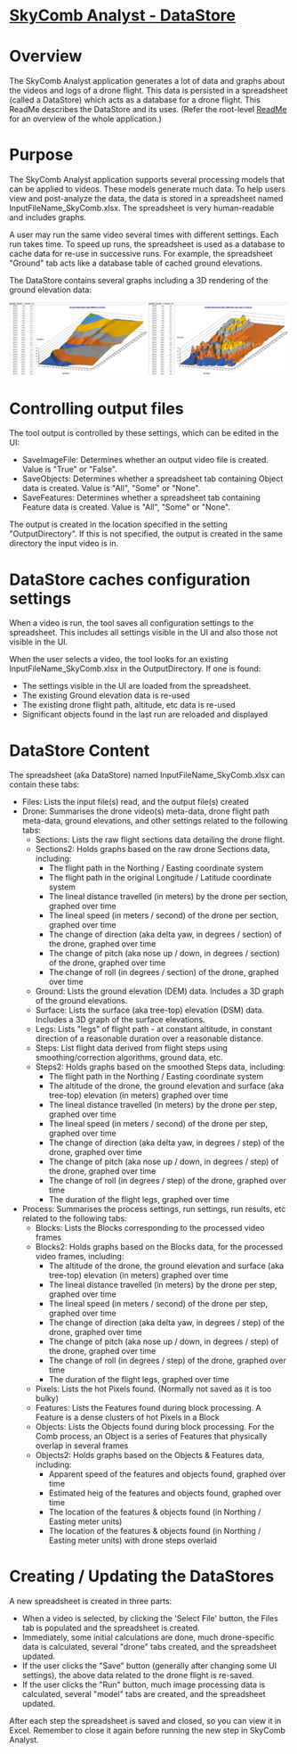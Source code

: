 # [SkyComb Analyst - DataStore](https://github.com/PhilipQuirke/SkyCombAnalystHelp/) 

# Overview
The SkyComb Analyst application generates a lot of data and graphs about the videos and logs of a drone flight. 
This data is persisted in a spreadsheet (called a DataStore) which acts as a database for a drone flight.
This ReadMe describes the DataStore and its uses. 
(Refer the root-level [ReadMe](./README.md) for an overview of the whole application.)


# Purpose
The SkyComb Analyst application supports several processing models that can be applied to videos. 
These models generate much data. To help users view and post-analyze the data, the data is stored in a spreadsheet 
named InputFileName_SkyComb.xlsx. The spreadsheet is very human-readable and includes graphs.

A user may run the same video several times with different settings. Each run takes time. 
To speed up runs, the spreadsheet is used as a database to cache data for re-use in successive runs.
For example, the spreadsheet "Ground" tab acts like a database table of cached ground elevations. 

The DataStore contains several graphs including a 3D rendering of the ground elevation data:

![DataStore Example Ground Graph](./Static/Overview2.png?raw=true "DataStore Example Ground Graph")


# Controlling output files
The tool output is controlled by these settings, which can be edited in the UI:
- SaveImageFile: Determines whether an output video file is created. Value is "True" or "False". 
- SaveObjects: Determines whether a spreadsheet tab containing Object data is created. Value is "All", "Some" or "None". 
- SaveFeatures: Determines whether a spreadsheet tab containing Feature data is created. Value is "All", "Some" or "None". 

The output is created in the location specified in the setting "OutputDirectory". 
If this is not specified, the output is created in the same directory the input video is in.
		

# DataStore caches configuration settings
When a video is run, the tool saves all configuration settings to the spreadsheet. 
This includes all settings visible in the UI and also those not visible in the UI.

When the user selects a video, the tool looks for an existing InputFileName_SkyComb.xlsx 
in the OutputDirectory. If one is found:
- The settings visible in the UI are loaded from the spreadsheet.
- The existing Ground elevation data is re-used
- The existing drone flight path, altitude, etc data is re-used
- Significant objects found in the last run are reloaded and displayed


# DataStore Content
The spreadsheet (aka DataStore) named InputFileName_SkyComb.xlsx can contain these tabs:
- Files: Lists the input file(s) read, and the output file(s) created
- Drone: Summarises the drone video(s) meta-data, drone flight path meta-data, ground elevations, and other settings related to the following tabs:
	- Sections: Lists the raw flight sections data detailing the drone flight. 
	- Sections2: Holds graphs based on the raw drone Sections data, including:
		- The flight path in the Northing / Easting coordinate system
		- The flight path in the original Longitude / Latitude coordinate system   	
		- The lineal distance travelled (in meters) by the drone per section, graphed over time 
		- The lineal speed (in meters / second) of the drone per section, graphed over time
		- The change of direction (aka delta yaw, in degrees / section) of the drone, graphed over time 
		- The change of pitch (aka nose up / down, in degrees / section) of the drone, graphed over time 
		- The change of roll (in degrees / section) of the drone, graphed over time 
	- Ground: Lists the ground elevation (DEM) data. Includes a 3D graph of the ground elevations.
	- Surface: Lists the surface (aka tree-top) elevation (DSM) data. Includes a 3D graph of the surface elevations.
	- Legs: Lists "legs" of flight path - at constant altitude, in constant direction of a reasonable duration over a reasonable distance. 
	- Steps: List flight data derived from flight steps using smoothing/correction algorithms, ground data, etc.
	- Steps2: Holds graphs based on the smoothed Steps data, including:
		- The flight path in the Northing / Easting coordinate system
		- The altitude of the drone, the ground elevation and surface (aka tree-top) elevation (in meters) graphed over time	
		- The lineal distance travelled (in meters) by the drone per step, graphed over time 
		- The lineal speed (in meters / second) of the drone per step, graphed over time
		- The change of direction (aka delta yaw, in degrees / step) of the drone, graphed over time 
		- The change of pitch (aka nose up / down, in degrees / step) of the drone, graphed over time 
		- The change of roll (in degrees / step) of the drone, graphed over time 
		- The duration of the flight legs, graphed over time 
- Process: Summarises the process settings, run settings, run results, etc related to the following tabs:
	- Blocks: Lists the Blocks corresponding to the processed video frames
	- Blocks2: Holds graphs based on the Blocks data, for the processed video frames, including:
		- The altitude of the drone, the ground elevation and surface (aka tree-top) elevation (in meters) graphed over time	
		- The lineal distance travelled (in meters) by the drone per step, graphed over time 
		- The lineal speed (in meters / second) of the drone per step, graphed over time
		- The change of direction (aka delta yaw, in degrees / step) of the drone, graphed over time 
		- The change of pitch (aka nose up / down, in degrees / step) of the drone, graphed over time 
		- The change of roll (in degrees / step) of the drone, graphed over time 
		- The duration of the flight legs, graphed over time 
	- Pixels: Lists the hot Pixels found. (Normally not saved as it is too bulky)
	- Features: Lists the Features found during block processing. A Feature is a dense clusters of hot Pixels in a Block
	- Objects: Lists the Objects found during block processing. For the Comb process, an Object is a series of Features that physically overlap in several frames 
	- Objects2: Holds graphs based on the Objects & Features data, including:
		- Apparent speed of the features and objects found, graphed over time   
		- Estimated heig of the features and objects found, graphed over time   
		- The location of the features & objects found (in Northing / Easting meter units)
		- The location of the features & objects found (in Northing / Easting meter units) with drone steps overlaid

# Creating / Updating the DataStores 
A new spreadsheet is created in three parts:
- When a video is selected, by clicking the 'Select File' button, the Files tab is populated and the spreadsheet is created.
- Immediately, some initial calculations are done, much drone-specific data is calculated, several "drone" tabs created, and the spreadsheet updated.
- If the user clicks the "Save" button (generally after changing some UI settings), the above data related to the drone flight is re-saved.
- If the user clicks the "Run" button, much image processing data is calculated, several "model" tabs are created, and the spreadsheet updated.

After each step the spreadsheet is saved and closed, so you can view it in Excel. 
Remember to close it again before running the new step in SkyComb Analyst.
